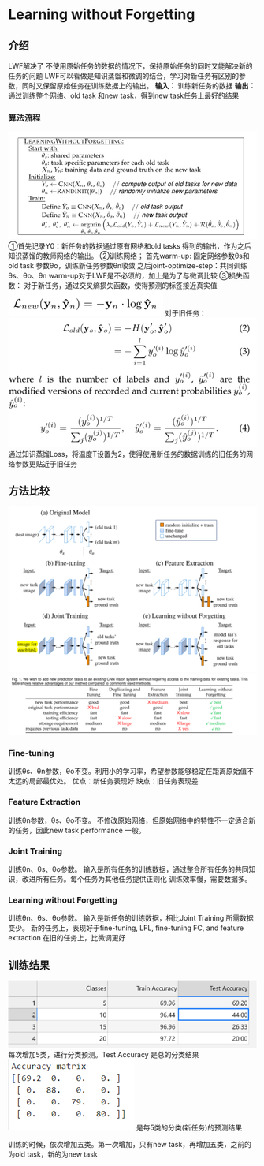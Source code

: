 # Learning without Forgetting
## 介绍
LWF解决了  不使用原始任务的数据的情况下，保持原始任务的同时又能解决新的任务的问题
LWF可以看做是知识蒸馏和微调的结合，学习对新任务有区别的参数，同时又保留原始任务在训练数据上的输出。
**输入：** 训练新任务的数据
**输出：**  通过训练整个网络、old task 和new task，得到new task任务上最好的结果

### 算法流程
![](https://raw.githubusercontent.com/LIUQI-creat/pic/main/20221115215019.png)
 ①首先记录Y0：新任务的数据通过原有网络和old tasks 得到的输出，作为之后知识蒸馏的教师网络的输出。
 ②训练网络；
	 首先warm-up: 固定网络参数θs和old task 参数θo，训练新任务参数θn收敛
	 之后joint-optimize-step：共同训练θs、θo、θn
	 warm-up对于LWF是不必须的，加上是为了与微调比较
③损失函数：
对于新任务，通过交叉熵损失函数，使得预测的标签接近真实值
![](https://raw.githubusercontent.com/LIUQI-creat/pic/main/20221115215928.png)
对于旧任务：
![](https://raw.githubusercontent.com/LIUQI-creat/pic/main/20221115220044.png)
通过知识蒸馏Loss，将温度T设置为2，使得使用新任务的数据训练的旧任务的网络参数更贴近于旧任务

## 方法比较
![](https://raw.githubusercontent.com/LIUQI-creat/pic/main/20221115221854.png)
![](https://raw.githubusercontent.com/LIUQI-creat/pic/main/20221115222309.png)
### Fine-tuning
训练θs、θn参数，θo不变。利用小的学习率，希望参数能够稳定在距离原始值不太远的局部最优处。
优点：新任务表现好
缺点：旧任务表现差

### Feature Extraction
训练θn参数，θs、θo不变。
不修改原始网络，但原始网络中的特性不一定适合新的任务，因此new task performance 一般。

### Joint Training
训练θn、θs、θo参数。
输入是所有任务的训练数据，通过整合所有任务的共同知识，改进所有任务。每个任务为其他任务提供正则化
训练效率慢，需要数据多。

### Learning without Forgetting
训练θn、θs、θo参数。
输入是新任务的训练数据，相比Joint Training 所需数据变少。
新的任务上，表现好于fine-tuning, LFL, fine-tuning FC, and feature extraction
在旧的任务上，比微调更好

## 训练结果
![](https://raw.githubusercontent.com/LIUQI-creat/pic/main/20221116120228.png)
每次增加5类，进行分类预测。Test Accuracy 是总的分类结果
![](https://raw.githubusercontent.com/LIUQI-creat/pic/main/20221116120402.png)
是每5类的分类(新任务)的预测结果

训练的时候，依次增加五类。第一次增加，只有new task，再增加五类，之前的为old task，新的为new task

<!--stackedit_data:
eyJoaXN0b3J5IjpbLTYzMzIzMTQzNCwtNTEyMzczODA2LDEzMj
Y1NjQ3OTUsLTE2NDExNzQwOSwxMjc2MDIyOTIsMjA0MzI4NTY5
OSwtMTUxOTU0MTI5MSw4OTg4NjE3NTcsMTc0NTEzNjU0OCwtNT
M0NzM4NTkwLDE2MzM2NDEzMDJdfQ==
-->